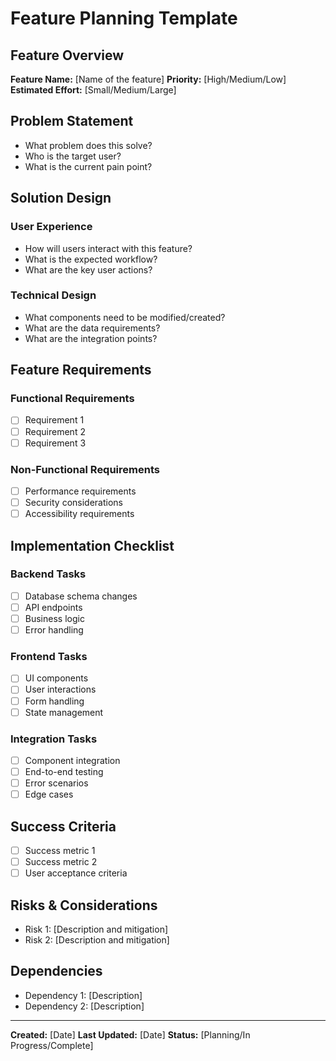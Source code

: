 # Feature Planning Template

## Feature Overview
**Feature Name:** [Name of the feature]
**Priority:** [High/Medium/Low]
**Estimated Effort:** [Small/Medium/Large]

## Problem Statement
- What problem does this solve?
- Who is the target user?
- What is the current pain point?

## Solution Design
### User Experience
- How will users interact with this feature?
- What is the expected workflow?
- What are the key user actions?

### Technical Design
- What components need to be modified/created?
- What are the data requirements?
- What are the integration points?

## Feature Requirements
### Functional Requirements
- [ ] Requirement 1
- [ ] Requirement 2
- [ ] Requirement 3

### Non-Functional Requirements
- [ ] Performance requirements
- [ ] Security considerations
- [ ] Accessibility requirements

## Implementation Checklist
### Backend Tasks
- [ ] Database schema changes
- [ ] API endpoints
- [ ] Business logic
- [ ] Error handling

### Frontend Tasks
- [ ] UI components
- [ ] User interactions
- [ ] Form handling
- [ ] State management

### Integration Tasks
- [ ] Component integration
- [ ] End-to-end testing
- [ ] Error scenarios
- [ ] Edge cases

## Success Criteria
- [ ] Success metric 1
- [ ] Success metric 2
- [ ] User acceptance criteria

## Risks & Considerations
- Risk 1: [Description and mitigation]
- Risk 2: [Description and mitigation]

## Dependencies
- Dependency 1: [Description]
- Dependency 2: [Description]

---
**Created:** [Date]
**Last Updated:** [Date]
**Status:** [Planning/In Progress/Complete]
